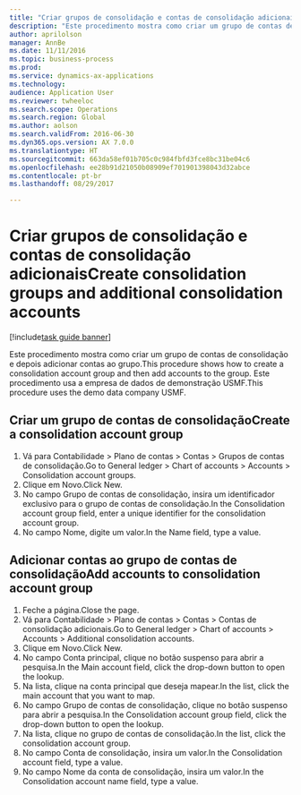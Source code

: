 ```yaml
--- 
title: "Criar grupos de consolidação e contas de consolidação adicionais"
description: "Este procedimento mostra como criar um grupo de contas de consolidação e depois adicionar contas ao grupo."
author: aprilolson
manager: AnnBe
ms.date: 11/11/2016
ms.topic: business-process
ms.prod: 
ms.service: dynamics-ax-applications
ms.technology: 
audience: Application User
ms.reviewer: twheeloc
ms.search.scope: Operations
ms.search.region: Global
ms.author: aolson
ms.search.validFrom: 2016-06-30
ms.dyn365.ops.version: AX 7.0.0
ms.translationtype: HT
ms.sourcegitcommit: 663da58ef01b705c0c984fbfd3fce8bc31be04c6
ms.openlocfilehash: ee28b91d21050b08909ef701901398043d32abce
ms.contentlocale: pt-br
ms.lasthandoff: 08/29/2017

---
```

# <a name="create-consolidation-groups-and-additional-consolidation-accounts"></a><span data-ttu-id="4b759-103">Criar grupos de consolidação e contas de consolidação adicionais</span><span class="sxs-lookup"><span data-stu-id="4b759-103">Create consolidation groups and additional consolidation accounts</span></span>

[!include[task guide banner](../../includes/task-guide-banner.md)]

<span data-ttu-id="4b759-104">Este procedimento mostra como criar um grupo de contas de consolidação e depois adicionar contas ao grupo.</span><span class="sxs-lookup"><span data-stu-id="4b759-104">This procedure shows how to create a consolidation account group and then add accounts to the group.</span></span> <span data-ttu-id="4b759-105">Este procedimento usa a empresa de dados de demonstração USMF.</span><span class="sxs-lookup"><span data-stu-id="4b759-105">This procedure uses the demo data company USMF.</span></span>


## <a name="create-a-consolidation-account-group"></a><span data-ttu-id="4b759-106">Criar um grupo de contas de consolidação</span><span class="sxs-lookup"><span data-stu-id="4b759-106">Create a consolidation account group</span></span>
1. <span data-ttu-id="4b759-107">Vá para Contabilidade > Plano de contas > Contas > Grupos de contas de consolidação.</span><span class="sxs-lookup"><span data-stu-id="4b759-107">Go to General ledger > Chart of accounts > Accounts > Consolidation account groups.</span></span>
2. <span data-ttu-id="4b759-108">Clique em Novo.</span><span class="sxs-lookup"><span data-stu-id="4b759-108">Click New.</span></span>
3. <span data-ttu-id="4b759-109">No campo Grupo de contas de consolidação, insira um identificador exclusivo para o grupo de contas de consolidação.</span><span class="sxs-lookup"><span data-stu-id="4b759-109">In the Consolidation account group field, enter a unique identifier for the consolidation account group.</span></span>
4. <span data-ttu-id="4b759-110">No campo Nome, digite um valor.</span><span class="sxs-lookup"><span data-stu-id="4b759-110">In the Name field, type a value.</span></span>

## <a name="add-accounts-to-consolidation-account-group"></a><span data-ttu-id="4b759-111">Adicionar contas ao grupo de contas de consolidação</span><span class="sxs-lookup"><span data-stu-id="4b759-111">Add accounts to consolidation account group</span></span>
1. <span data-ttu-id="4b759-112">Feche a página.</span><span class="sxs-lookup"><span data-stu-id="4b759-112">Close the page.</span></span>
2. <span data-ttu-id="4b759-113">Vá para Contabilidade > Plano de contas > Contas > Contas de consolidação adicionais.</span><span class="sxs-lookup"><span data-stu-id="4b759-113">Go to General ledger > Chart of accounts > Accounts > Additional consolidation accounts.</span></span>
3. <span data-ttu-id="4b759-114">Clique em Novo.</span><span class="sxs-lookup"><span data-stu-id="4b759-114">Click New.</span></span>
4. <span data-ttu-id="4b759-115">No campo Conta principal, clique no botão suspenso para abrir a pesquisa.</span><span class="sxs-lookup"><span data-stu-id="4b759-115">In the Main account field, click the drop-down button to open the lookup.</span></span>
5. <span data-ttu-id="4b759-116">Na lista, clique na conta principal que deseja mapear.</span><span class="sxs-lookup"><span data-stu-id="4b759-116">In the list, click the main account that you want to map.</span></span>
6. <span data-ttu-id="4b759-117">No campo Grupo de contas de consolidação, clique no botão suspenso para abrir a pesquisa.</span><span class="sxs-lookup"><span data-stu-id="4b759-117">In the Consolidation account group field, click the drop-down button to open the lookup.</span></span>
7. <span data-ttu-id="4b759-118">Na lista, clique no grupo de contas de consolidação.</span><span class="sxs-lookup"><span data-stu-id="4b759-118">In the list, click the consolidation account group.</span></span>
8. <span data-ttu-id="4b759-119">No campo Conta de consolidação, insira um valor.</span><span class="sxs-lookup"><span data-stu-id="4b759-119">In the Consolidation account field, type a value.</span></span>
9. <span data-ttu-id="4b759-120">No campo Nome da conta de consolidação, insira um valor.</span><span class="sxs-lookup"><span data-stu-id="4b759-120">In the Consolidation account name field, type a value.</span></span>


